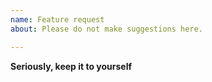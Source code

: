 ```yaml
---
name: Feature request
about: Please do not make suggestions here.

---
```


**Seriously, keep it to yourself**